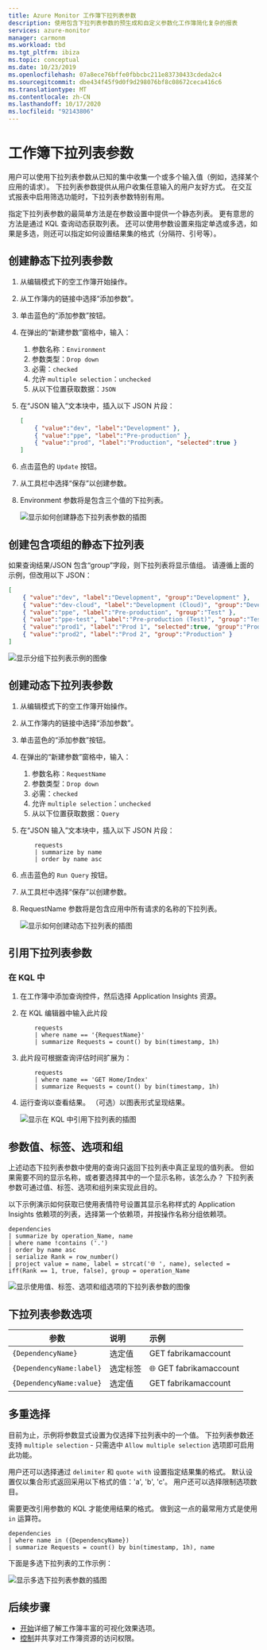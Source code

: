 ```yaml
---
title: Azure Monitor 工作簿下拉列表参数
description: 使用包含下拉列表参数的预生成和自定义参数化工作簿简化复杂的报表
services: azure-monitor
manager: carmonm
ms.workload: tbd
ms.tgt_pltfrm: ibiza
ms.topic: conceptual
ms.date: 10/23/2019
ms.openlocfilehash: 07a8ece76bffe0fbbcbc211e83730433cdeda2c4
ms.sourcegitcommit: dbe434f45f9d0f9d298076bf8c08672ceca416c6
ms.translationtype: MT
ms.contentlocale: zh-CN
ms.lasthandoff: 10/17/2020
ms.locfileid: "92143806"
---
```

# <a name="workbook-drop-down-parameters"></a>工作簿下拉列表参数

用户可以使用下拉列表参数从已知的集中收集一个或多个输入值（例如，选择某个应用的请求）。 下拉列表参数提供从用户收集任意输入的用户友好方式。 在交互式报表中启用筛选功能时，下拉列表参数特别有用。 

指定下拉列表参数的最简单方法是在参数设置中提供一个静态列表。 更有意思的方法是通过 KQL 查询动态获取列表。 还可以使用参数设置来指定单选或多选，如果是多选，则还可以指定如何设置结果集的格式（分隔符、引号等）。

## <a name="creating-a-static-drop-down-parameter"></a>创建静态下拉列表参数

1. 从编辑模式下的空工作簿开始操作。
2. 从工作簿内的链接中选择“添加参数”。
3. 单击蓝色的“添加参数”按钮。
4. 在弹出的“新建参数”窗格中，输入：
    1. 参数名称：`Environment`
    2. 参数类型：`Drop down`
    3. 必需：`checked`
    4. 允许 `multiple selection`：`unchecked`
    5. 从以下位置获取数据：`JSON`
5. 在“JSON 输入”文本块中，插入以下 JSON 片段：
    ```json
    [
        { "value":"dev", "label":"Development" },
        { "value":"ppe", "label":"Pre-production" },
        { "value":"prod", "label":"Production", "selected":true }
    ]
    ```
6. 点击蓝色的 `Update` 按钮。
7. 从工具栏中选择“保存”以创建参数。
8. Environment 参数将是包含三个值的下拉列表。

    ![显示如何创建静态下拉列表参数的插图](./media/workbook-dropdowns/dropdown-create.png)

## <a name="creating-a-static-dropdown-with-groups-of-items"></a>创建包含项组的静态下拉列表

如果查询结果/JSON 包含“group”字段，则下拉列表将显示值组。 请遵循上面的示例，但改用以下 JSON：

```json
[
    { "value":"dev", "label":"Development", "group":"Development" },
    { "value":"dev-cloud", "label":"Development (Cloud)", "group":"Development" },
    { "value":"ppe", "label":"Pre-production", "group":"Test" },
    { "value":"ppe-test", "label":"Pre-production (Test)", "group":"Test" },
    { "value":"prod1", "label":"Prod 1", "selected":true, "group":"Production" },
    { "value":"prod2", "label":"Prod 2", "group":"Production" }
]
```

![显示分组下拉列表示例的图像](./media/workbook-dropdowns/grouped-dropDown.png)


## <a name="creating-a-dynamic-drop-down-parameter"></a>创建动态下拉列表参数
1. 从编辑模式下的空工作簿开始操作。
2. 从工作簿内的链接中选择“添加参数”。
3. 单击蓝色的“添加参数”按钮。
4. 在弹出的“新建参数”窗格中，输入：
    1. 参数名称：`RequestName`
    2. 参数类型：`Drop down`
    3. 必需：`checked`
    4. 允许 `multiple selection`：`unchecked`
    5. 从以下位置获取数据：`Query`
5. 在“JSON 输入”文本块中，插入以下 JSON 片段：

    ```kusto
        requests
        | summarize by name
        | order by name asc
    ```
1. 点击蓝色的 `Run Query` 按钮。
2. 从工具栏中选择“保存”以创建参数。
3. RequestName 参数将是包含应用中所有请求的名称的下拉列表。

    ![显示如何创建动态下拉列表的插图](./media/workbook-dropdowns/dropdown-dynamic.png)

## <a name="referencing-drop-down-parameter"></a>引用下拉列表参数

### <a name="in-kql"></a>在 KQL 中
1. 在工作簿中添加查询控件，然后选择 Application Insights 资源。
2. 在 KQL 编辑器中输入此片段

    ```kusto
        requests
        | where name == '{RequestName}'
        | summarize Requests = count() by bin(timestamp, 1h)

    ```
3. 此片段可根据查询评估时间扩展为：

    ```kusto
        requests
        | where name == 'GET Home/Index'
        | summarize Requests = count() by bin(timestamp, 1h)
    ```

4. 运行查询以查看结果。 （可选）以图表形式呈现结果。

    ![显示在 KQL 中引用下拉列表的插图](./media/workbook-dropdowns/dropdown-reference.png)


## <a name="parameter-value-label-selection-and-group"></a>参数值、标签、选项和组
上述动态下拉列表参数中使用的查询只返回下拉列表中真正呈现的值列表。 但如果需要不同的显示名称，或者要选择其中的一个显示名称，该怎么办？ 下拉列表参数可通过值、标签、选项和组列来实现此目的。

以下示例演示如何获取已使用表情符号设置其显示名称样式的 Application Insights 依赖项的列表，选择第一个依赖项，并按操作名称分组依赖项。

```kusto
dependencies
| summarize by operation_Name, name
| where name !contains ('.')
| order by name asc
| serialize Rank = row_number()
| project value = name, label = strcat('🌐 ', name), selected = iff(Rank == 1, true, false), group = operation_Name
```

![显示使用值、标签、选项和组选项的下拉列表参数的图像](./media/workbook-dropdowns/dropdown-more-options.png)


## <a name="drop-down-parameter-options"></a>下拉列表参数选项
| 参数 | 说明 | 示例 |
| ------------- |:-------------|:-------------|
| `{DependencyName}` | 选定值 | GET fabrikamaccount |
| `{DependencyName:label}` | 选定标签 | 🌐 GET fabrikamaccount |
| `{DependencyName:value}` | 选定值 | GET fabrikamaccount |

## <a name="multiple-selection"></a>多重选择
目前为止，示例将参数显式设置为仅选择下拉列表中的一个值。 下拉列表参数还支持 `multiple selection` - 只需选中 `Allow multiple selection` 选项即可启用此功能。 

用户还可以选择通过 `delimiter` 和 `quote with` 设置指定结果集的格式。 默认设置仅以集合形式返回采用以下格式的值：'a', 'b', 'c'。 用户还可以选择限制选项数目。

需要更改引用参数的 KQL 才能使用结果的格式。 做到这一点的最常用方式是使用 `in` 运算符。

```kusto
dependencies
| where name in ({DependencyName})
| summarize Requests = count() by bin(timestamp, 1h), name
```

下面是多选下拉列表的工作示例：

![显示多选下拉列表参数的插图](./media/workbook-dropdowns/dropdown-multiselect.png)

## <a name="next-steps"></a>后续步骤

* [开始](./workbooks-overview.md#visualizations)详细了解工作簿丰富的可视化效果选项。
* [控制](workbooks-access-control.md)并共享对工作簿资源的访问权限。